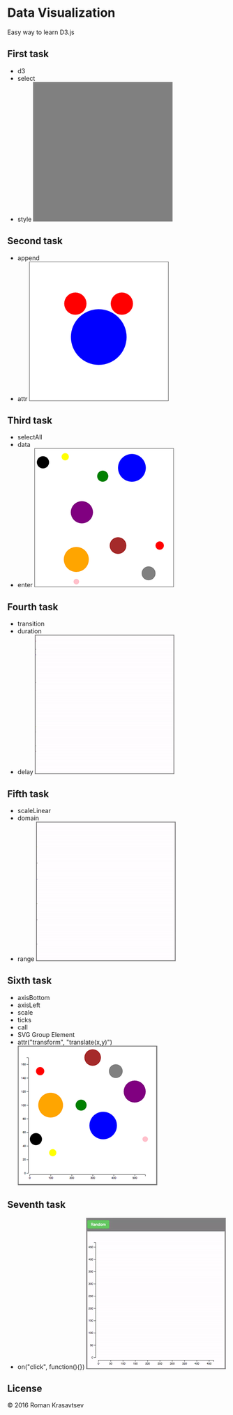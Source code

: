 # Data Visualization
Easy way to learn D3.js

## First task
* d3
* select
* style
![First task](https://github.com/RomanKrasavtsev/Data-Visualization/raw/master/images/1_selecting_element.png)

## Second task
* append
* attr
![Second task](https://github.com/RomanKrasavtsev/Data-Visualization/raw/master/images/2_creating_elements.png)

## Third task
* selectAll
* data
* enter
![Third task](https://github.com/RomanKrasavtsev/Data-Visualization/raw/master/images/3_creating_elements_from_data.png)

## Fourth task
* transition
* duration
* delay
![Fourth task](https://github.com/RomanKrasavtsev/Data-Visualization/raw/master/images/4_transitions.gif)

## Fifth task
* scaleLinear
* domain
* range
![Fifth task](https://github.com/RomanKrasavtsev/Data-Visualization/raw/master/images/5_scales.gif)

## Sixth task
* axisBottom
* axisLeft
* scale
* ticks
* call
* SVG Group Element
* attr("transform", "translate(x,y)")
![Sixth task](https://github.com/RomanKrasavtsev/Data-Visualization/raw/master/images/6_axes.png)

## Seventh task
* on("click", function(){})
![Seventh task](https://github.com/RomanKrasavtsev/Data-Visualization/raw/master/images/7_random.gif)

## License
© 2016 Roman Krasavtsev
